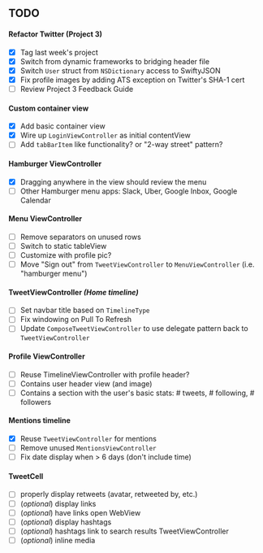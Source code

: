 ## TODO

#### Refactor Twitter (Project 3)
- [x] Tag last week's project
- [x] Switch from dynamic frameworks to bridging header file
- [x] Switch `User` struct from `NSDictionary` access to SwiftyJSON
- [x] Fix profile images by adding ATS exception on Twitter's SHA-1 cert
- [ ] Review Project 3 Feedback Guide

#### Custom container view
- [x] Add basic container view
- [x] Wire up `LoginViewController` as initial contentView
- [ ] Add `tabBarItem` like functionality? or "2-way street" pattern?

#### Hamburger ViewController
- [x] Dragging anywhere in the view should review the menu
- [ ] Other Hamburger menu apps: Slack, Uber, Google Inbox, Google Calendar

#### Menu ViewController
- [ ] Remove separators on unused rows
- [ ] Switch to static tableView
- [ ] Customize with profile pic?
- [ ] Move "Sign out" from `TweetViewController` to `MenuViewController` (i.e. "hamburger menu")

#### TweetViewController *(Home timeline)*
- [ ] Set navbar title based on `TimelineType`
- [ ] Fix windowing on Pull To Refresh
- [ ] Update `ComposeTweetViewController` to use delegate pattern back to `TweetViewController`

#### Profile ViewController
- [ ] Reuse TimelineViewController with profile header?
- [ ] Contains user header view (and image)
- [ ] Contains a section with the user's basic stats: # tweets, # following, # followers

#### Mentions timeline
- [x] Reuse `TweetViewController` for mentions
- [ ] Remove unused `MentionsViewController`
- [ ] Fix date display when > 6 days (don't include time)

#### TweetCell
- [ ] properly display retweets (avatar, retweeted by, etc.)
- [ ] (*optional*) display links
- [ ] (*optional*) have links open WebView
- [ ] (*optional*) display hashtags
- [ ] (*optional*) hashtags link to search results TweetViewController
- [ ] (*optional*) inline media

